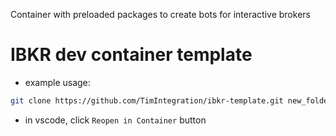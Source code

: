 Container with preloaded packages to create bots for interactive brokers

# IBKR dev container template
- example usage:
```bash
git clone https://github.com/TimIntegration/ibkr-template.git new_folder && cd new_folder && code .
```
- in vscode, click `Reopen in Container` button
